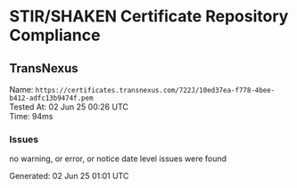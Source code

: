 # STIR/SHAKEN Certificate Repository Compliance

## TransNexus

Name: `https://certificates.transnexus.com/722J/10ed37ea-f778-4bee-b412-adfc13b9474f.pem`\
Tested At: 02 Jun 25 00:26 UTC\
Time: 94ms

### Issues

no warning, or error, or notice date level issues were found

Generated: 02 Jun 25 01:01 UTC